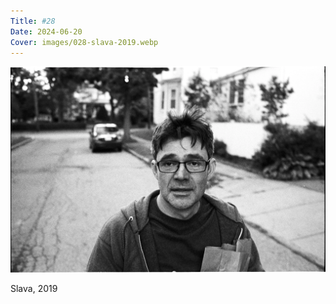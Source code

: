 ```yaml
---
Title: #28
Date: 2024-06-20
Cover: images/028-slava-2019.webp
---
```


![Slava, 2019](images/028-Slava-2019@2x.webp)

Slava, 2019
